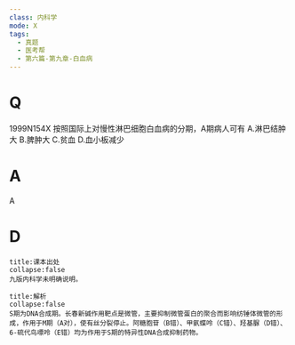 ```yaml
---
class: 内科学
mode: X
tags:
  - 真题
  - 医考帮
  - 第六篇-第九章-白血病
---
```


# Q
1999N154X 按照国际上对慢性淋巴细胞白血病的分期，A期病人可有
A.淋巴结肿大
B.脾肿大
C.贫血
D.血小板减少

# A
A
# D
```ad-note
title:课本出处
collapse:false
九版内科学未明确说明。
```

```ad-summary
title:解析
collapse:false
S期为DNA合成期。长春新碱作用靶点是微管，主要抑制微管蛋白的聚合而影响纺锤体微管的形成，作用于M期（A对），使有丝分裂停止。阿糖胞苷（B错）、甲氨蝶呤（C错）、羟基脲（D错）、6-硫代鸟嘌呤（E错）均为作用于S期的特异性DNA合成抑制药物。
```

